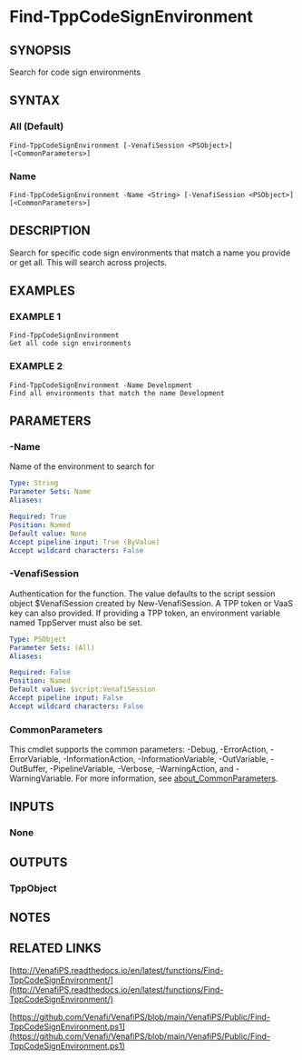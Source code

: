 # Find-TppCodeSignEnvironment

## SYNOPSIS
Search for code sign environments

## SYNTAX

### All (Default)
```
Find-TppCodeSignEnvironment [-VenafiSession <PSObject>] [<CommonParameters>]
```

### Name
```
Find-TppCodeSignEnvironment -Name <String> [-VenafiSession <PSObject>] [<CommonParameters>]
```

## DESCRIPTION
Search for specific code sign environments that match a name you provide or get all. 
This will search across projects.

## EXAMPLES

### EXAMPLE 1
```
Find-TppCodeSignEnvironment
Get all code sign environments
```

### EXAMPLE 2
```
Find-TppCodeSignEnvironment -Name Development
Find all environments that match the name Development
```

## PARAMETERS

### -Name
Name of the environment to search for

```yaml
Type: String
Parameter Sets: Name
Aliases:

Required: True
Position: Named
Default value: None
Accept pipeline input: True (ByValue)
Accept wildcard characters: False
```

### -VenafiSession
Authentication for the function.
The value defaults to the script session object $VenafiSession created by New-VenafiSession.
A TPP token or VaaS key can also provided.
If providing a TPP token, an environment variable named TppServer must also be set.

```yaml
Type: PSObject
Parameter Sets: (All)
Aliases:

Required: False
Position: Named
Default value: $script:VenafiSession
Accept pipeline input: False
Accept wildcard characters: False
```

### CommonParameters
This cmdlet supports the common parameters: -Debug, -ErrorAction, -ErrorVariable, -InformationAction, -InformationVariable, -OutVariable, -OutBuffer, -PipelineVariable, -Verbose, -WarningAction, and -WarningVariable. For more information, see [about_CommonParameters](http://go.microsoft.com/fwlink/?LinkID=113216).

## INPUTS

### None
## OUTPUTS

### TppObject
## NOTES

## RELATED LINKS

[http://VenafiPS.readthedocs.io/en/latest/functions/Find-TppCodeSignEnvironment/](http://VenafiPS.readthedocs.io/en/latest/functions/Find-TppCodeSignEnvironment/)

[https://github.com/Venafi/VenafiPS/blob/main/VenafiPS/Public/Find-TppCodeSignEnvironment.ps1](https://github.com/Venafi/VenafiPS/blob/main/VenafiPS/Public/Find-TppCodeSignEnvironment.ps1)

